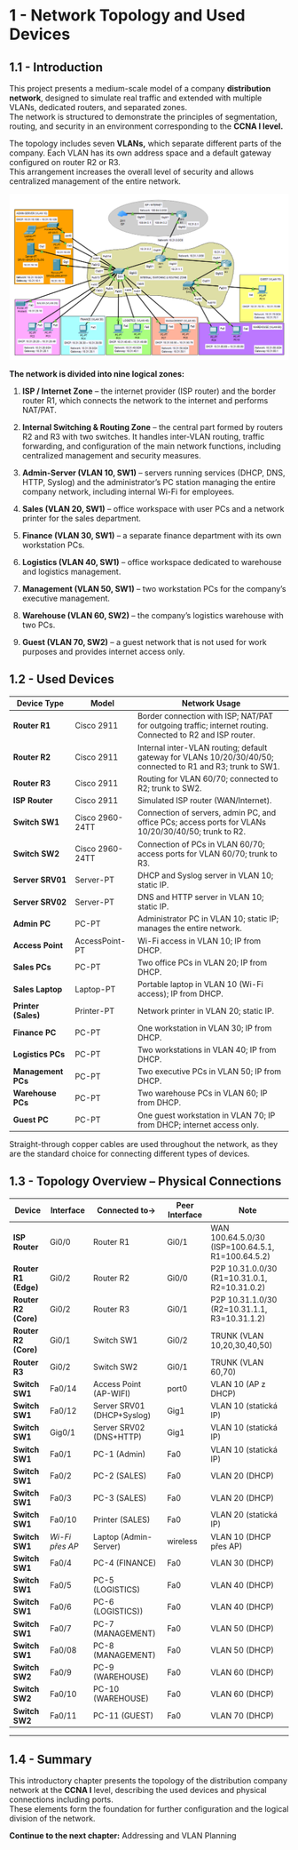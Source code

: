 
# 1 - Network Topology and Used Devices

## 1.1 - Introduction

This project presents a medium-scale model of a company **distribution network**, designed to simulate real traffic and extended with multiple VLANs, dedicated routers, and separated zones.  
The network is structured to demonstrate the principles of segmentation, routing, and security in an environment corresponding to the **CCNA I level.**

The topology includes seven **VLANs,** which separate different parts of the company. Each VLAN has its own address space and a default gateway configured on router R2 or R3.  
This arrangement increases the overall level of security and allows centralized management of the entire network.

![Typology-map](../images/Pasted%20image%2020250924020629.png)

**The network is divided into nine logical zones:**

1. **ISP / Internet Zone** – the internet provider (ISP router) and the border router R1, which connects the network to the internet and performs NAT/PAT.
    
2. **Internal Switching & Routing Zone** – the central part formed by routers R2 and R3 with two switches. It handles inter-VLAN routing, traffic forwarding, and configuration of the main network functions, including centralized management and security measures.
    
3. **Admin-Server (VLAN 10, SW1)** – servers running services (DHCP, DNS, HTTP, Syslog) and the administrator’s PC station managing the entire company network, including internal Wi-Fi for employees.
    
4. **Sales (VLAN 20, SW1)** – office workspace with user PCs and a network printer for the sales department.
    
5. **Finance (VLAN 30, SW1)** – a separate finance department with its own workstation PCs.
    
6. **Logistics (VLAN 40, SW1)** – office workspace dedicated to warehouse and logistics management.
    
7. **Management (VLAN 50, SW1)** – two workstation PCs for the company’s executive management.
    
8. **Warehouse (VLAN 60, SW2)** – the company’s logistics warehouse with two PCs.
    
9. **Guest (VLAN 70, SW2)** – a guest network that is not used for work purposes and provides internet access only.
    
## 1.2 - Used Devices

| Device Type         | Model           | Network Usage                                                                                                |
| ------------------- | --------------- | ------------------------------------------------------------------------------------------------------------ |
| **Router R1**       | Cisco 2911      | Border connection with ISP; NAT/PAT for outgoing traffic; internet routing. Connected to R2 and ISP router.  |
| **Router R2**       | Cisco 2911      | Internal inter-VLAN routing; default gateway for VLANs 10/20/30/40/50; connected to R1 and R3; trunk to SW1. |
| **Router R3**       | Cisco 2911      | Routing for VLAN 60/70; connected to R2; trunk to SW2.                                                       |
| **ISP Router**      | Cisco 2911      | Simulated ISP router (WAN/Internet).                                                                         |
| **Switch SW1**      | Cisco 2960-24TT | Connection of servers, admin PC, and office PCs; access ports for VLANs 10/20/30/40/50; trunk to R2.         |
| **Switch SW2**      | Cisco 2960-24TT | Connection of PCs in VLAN 60/70; access ports for VLAN 60/70; trunk to R3.                                   |
| **Server SRV01**    | Server-PT       | DHCP and Syslog server in VLAN 10; static IP.                                                                |
| **Server SRV02**    | Server-PT       | DNS and HTTP server in VLAN 10; static IP.                                                                   |
| **Admin PC**        | PC-PT           | Administrator PC in VLAN 10; static IP; manages the entire network.                                          |
| **Access Point**    | AccessPoint-PT  | Wi-Fi access in VLAN 10; IP from DHCP.                                                                       |
| **Sales PCs**       | PC-PT           | Two office PCs in VLAN 20; IP from DHCP.                                                                     |
| **Sales Laptop**    | Laptop-PT       | Portable laptop in VLAN 10 (Wi-Fi access); IP from DHCP.                                                     |
| **Printer (Sales)** | Printer-PT      | Network printer in VLAN 20; static IP.                                                                       |
| **Finance PC**      | PC-PT           | One workstation in VLAN 30; IP from DHCP.                                                                    |
| **Logistics PCs**   | PC-PT           | Two workstations in VLAN 40; IP from DHCP.                                                                   |
| **Management PCs**  | PC-PT           | Two executive PCs in VLAN 50; IP from DHCP.                                                                  |
| **Warehouse PCs**   | PC-PT           | Two warehouse PCs in VLAN 60; IP from DHCP.                                                                  |
| **Guest PC**        | PC-PT           | One guest workstation in VLAN 70; IP from DHCP; internet access only.                                        |
Straight-through copper cables are used throughout the network, as they are the standard choice for connecting different types of devices.

## 1.3 - Topology Overview – Physical Connections

| Device               | Interface       | Connected to->             | Peer Interface | Note                                              |
| -------------------- | --------------- | -------------------------- | -------------- | ------------------------------------------------- |
| **ISP Router**       | Gi0/0           | Router R1                  | Gi0/1          | WAN 100.64.5.0/30 (ISP=100.64.5.1, R1=100.64.5.2) |
| **Router R1 (Edge)** | Gi0/2           | Router R2                  | Gi0/0          | P2P 10.31.0.0/30 (R1=10.31.0.1, R2=10.31.0.2)     |
| **Router R2 (Core)** | Gi0/2           | Router R3                  | Gi0/1          | P2P 10.31.1.0/30 (R2=10.31.1.1, R3=10.31.1.2)     |
| **Router R2 (Core)** | Gi0/1           | Switch SW1                 | Gi0/2          | TRUNK (VLAN 10,20,30,40,50)                       |
| **Router R3**        | Gi0/2           | Switch SW2                 | Gi0/1          | TRUNK (VLAN 60,70)                                |
| **Switch SW1**       | Fa0/14          | Access Point (AP-WIFI)     | port0          | VLAN 10 (AP z DHCP)                               |
| **Switch SW1**       | Fa0/12          | Server SRV01 (DHCP+Syslog) | Gig1           | VLAN 10 (statická IP)                             |
| **Switch SW1**       | Gig0/1          | Server SRV02 (DNS+HTTP)    | Gig1           | VLAN 10 (statická IP)                             |
| **Switch SW1**       | Fa0/1           | PC-1 (Admin)               | Fa0            | VLAN 10 (statická IP)                             |
| **Switch SW1**       | Fa0/2           | PC-2 (SALES)               | Fa0            | VLAN 20 (DHCP)                                    |
| **Switch SW1**       | Fa0/3           | PC-3 (SALES)               | Fa0            | VLAN 20 (DHCP)                                    |
| **Switch SW1**       | Fa0/10          | Printer (SALES)            | Fa0            | VLAN 20 (statická IP)                             |
| **Switch SW1**       | _Wi-Fi přes AP_ | Laptop (Admin-Server)      | wireless       | VLAN 10 (DHCP přes AP)                            |
| **Switch SW1**       | Fa0/4           | PC-4 (FINANCE)             | Fa0            | VLAN 30 (DHCP)                                    |
| **Switch SW1**       | Fa0/5           | PC-5 (LOGISTICS)           | Fa0            | VLAN 40 (DHCP)                                    |
| **Switch SW1**       | Fa0/6           | PC-6 (LOGISTICS))          | Fa0            | VLAN 40 (DHCP)                                    |
| **Switch SW1**       | Fa0/7           | PC-7 (MANAGEMENT)          | Fa0            | VLAN 50 (DHCP)                                    |
| **Switch SW1**       | Fa0/08          | PC-8 (MANAGEMENT)          | Fa0            | VLAN 50 (DHCP)                                    |
| **Switch SW2**       | Fa0/9           | PC-9 (WAREHOUSE)           | Fa0            | VLAN 60 (DHCP)                                    |
| **Switch SW2**       | Fa0/10          | PC-10 (WAREHOUSE)          | Fa0            | VLAN 60 (DHCP)                                    |
| **Switch SW2**       | Fa0/11          | PC-11 (GUEST)              | Fa0            | VLAN 70 (DHCP)                                    |


---

## 1.4 - Summary

This introductory chapter presents the topology of the distribution company network at the **CCNA I** level, describing the used devices and physical connections including ports.  
These elements form the foundation for further configuration and the logical division of the network.

**Continue to the next chapter:** Addressing and VLAN Planning

